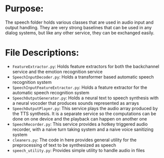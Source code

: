 # Purpose:
The speech folder holds various classes that are used in audio input and output handling. They are very strong baselines that can be used in any dialog systems, but like any other service, they can be exchanged easily.

# File Descriptions:
* `FeatureExtractor.py`: Holds feature extractors for both the backchannel service and the emotion recognition service
* `SpeechInputDecoder.py`: Holds a transformer based automatic speech recognition system
* `SpeechInputFeatureExtractor.py`: Holds a feature extractor for the automatic speech recognition system
* `SpeechOutputGenerator.py`: Holds a neural text to speech synthesis with a neural vocoder that produces sounds represented as arrays
* `SpeechOutputPlayer.py`: This service plays the audio array produced by the TTS synthesis. It is a separate service so the computations can be done on one device and the playback can happen on another one
* `SpeechRecorder.py`: This service provides a hotkey triggered audio recorder, with a naive turn taking system and a naive voice sanitizing system
* `cleaners.py`: The code in here provides general utility for the preprocessing of text to be synthesized as speech
* `speech_utility.py`: Provides simple utility to handle audio in files

